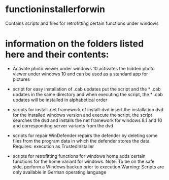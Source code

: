 # functioninstallerforwin
Contains scripts and files for retrofitting certain functions under windows

# information on the folders listed here and their contents:
  - Activate photo viewer under windows 10
activates the hidden photo viewer under windows 10 and can be used as a standard app for pictures
  
  - script for easy installation of  .cab updates
put the script and the * .cab updates in the same directory and when executing the script, the * .cab updates will be installed in alphabetical order
  
  - scripts for install .net framework of install-dvd
insert the installation dvd for the installed windows version and execute the script, the script searches the dvd and installs the net framework for windows 8.1 and 10 and corresponding server variants from the dvd

  - scripts for repair WinDefender
repairs the defender by deleting some files from the program data in which the defender stores the data.
Requires: execution as TrustedInstaller

  - scripts for retrofitting functions for windows home
adds certain functions for the home variant for windows.
Note: To be on the safe side, perform a Windows backup prior to execution
Warning: Scripts are only available in German operating language
